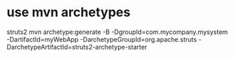 # use mvn archetypes
struts2 mvn archetype:generate -B -DgroupId=com.mycompany.mysystem -DartifactId=myWebApp -DarchetypeGroupId=org.apache.struts -DarchetypeArtifactId=struts2-archetype-starter
